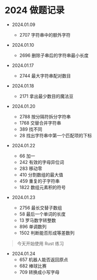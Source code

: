 # 2024 做题记录

- 2024.01.09
  - 2707 字符串中的额外字符

- 2024.01.10
  - 2696 删除子串后的字符串最小长度

- 2024.01.17
  - 2744 最大字符串配对数目

- 2024.01.18
  - 2171 拿出最少数目的魔法豆

- 2024.01.20
  - 2788 按分隔符拆分字符串
  - 1768 交替合并字符串
  - 389 找不同
  - 28 找出字符串中第一个匹配项的下标

- 2024.01.22
  - 66 加一
  - 242 有效的字母异位词
  - 283 移动零
  - 410 分割数组的最大值
  - 459 重复的子字符串
  - 1822 数组元素积的符号

- 2024.01.23
  - 2756 最长交替子数组
  - 58 最后一个单词的长度
  - 13 罗马数字转整数
  - 896 单调数列
  - 1502 判断能否形成等差数列

> 今天开始使用 Rust 练习
- 2024.01.24  
  - 657 机器人能否返回原点
  - 682 棒球比赛
  - 709 转换成小写字母